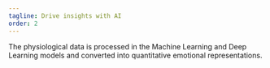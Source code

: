 ```yaml
---
tagline: Drive insights with AI
order: 2
---
```


The physiological data is processed in the Machine Learning and Deep Learning models and converted into quantitative emotional representations.

